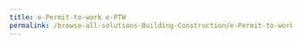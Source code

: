 ```yaml
---
title: e-Permit-to-work e-PTW
permalink: /browse-all-solutions-Building-Construction/e-Permit-to-work--e-PTW-
---
```


